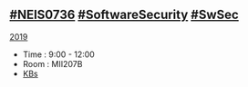## [#NEIS0736](https://www.google.com/search?q=NEIS0736) [#SoftwareSecurity](https://www.google.com/search?q=Software+Security) [#SwSec](https://www.google.com/search?q=SwSec)

[2019](2019)
* Time : 9:00 - 12:00
* Room : MII207B
* [KBs](https://gitlab.com/NEIS0736/2019/wikis/)